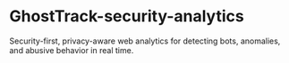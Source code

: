 # GhostTrack-security-analytics
Security-first, privacy-aware web analytics for detecting bots, anomalies, and abusive behavior in real time.
